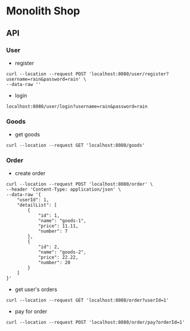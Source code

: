 # Monolith Shop

## API
### User
- register
```shell
curl --location --request POST 'localhost:8080/user/register?username=rain&password=rain' \
--data-raw ''
```
- login
```shell
localhost:8080/user/login?username=rain&password=rain
```

### Goods
- get goods
```shell
curl --location --request GET 'localhost:8080/goods'
```

### Order
- create order
```shell
curl --location --request POST 'localhost:8080/order' \
--header 'Content-Type: application/json' \
--data-raw '{
    "userId": 1,
    "detailList": [
        {
            "id": 1,
            "name": "goods-1",
            "price": 11.11,
            "number": 7
        },
        {
            "id": 2,
            "name": "goods-2",
            "price": 22.22,
            "number": 20
        }
    ]
}'
```

- get user's orders
```shell
curl --location --request GET 'localhost:8080/order?userId=1'
```

- pay for order
```shell
curl --location --request POST 'localhost:8080/order/pay?orderId=1'
```